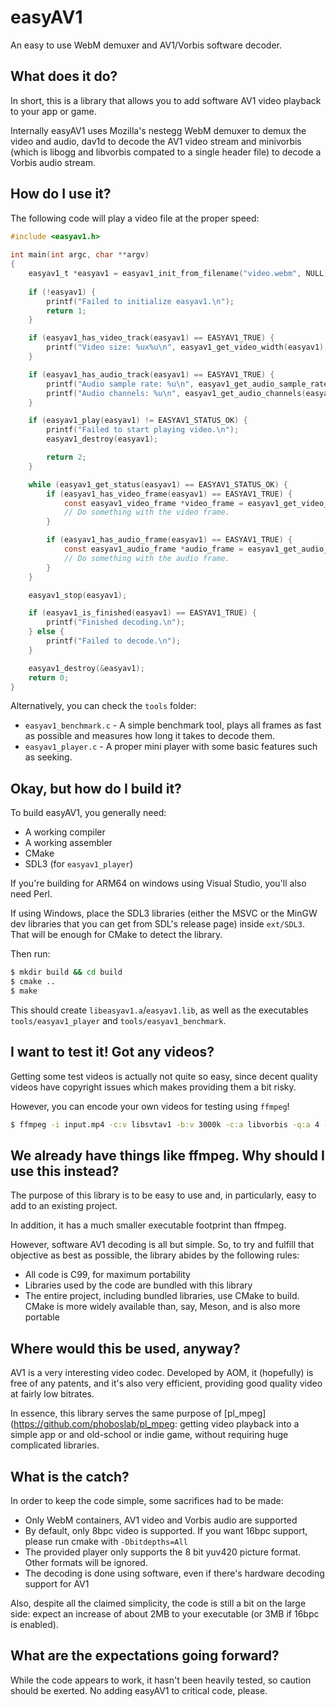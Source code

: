 # easyAV1

An easy to use WebM demuxer and AV1/Vorbis software decoder.


## What does it do?

In short, this is a library that allows you to add software AV1 video playback to your app or game.

Internally easyAV1 uses Mozilla's nestegg WebM demuxer to demux the video and audio, dav1d to decode the AV1 video stream and minivorbis (which is libogg and libvorbis compated to a single header file) to decode a Vorbis audio stream.


## How do I use it?

The following code will play a video file at the proper speed:

```c
#include <easyav1.h>
 
int main(int argc, char **argv)
{
    easyav1_t *easyav1 = easyav1_init_from_filename("video.webm", NULL);
 
    if (!easyav1) {
        printf("Failed to initialize easyav1.\n");
        return 1;
    }

    if (easyav1_has_video_track(easyav1) == EASYAV1_TRUE) {
        printf("Video size: %ux%u\n", easyav1_get_video_width(easyav1), easyav1_get_video_height(easyav1));
    }

    if (easyav1_has_audio_track(easyav1) == EASYAV1_TRUE) {
        printf("Audio sample rate: %u\n", easyav1_get_audio_sample_rate(easyav1));
        printf("Audio channels: %u\n", easyav1_get_audio_channels(easyav1));
    }

    if (easyav1_play(easyav1) != EASYAV1_STATUS_OK) {
        printf("Failed to start playing video.\n");
        easyav1_destroy(easyav1);

        return 2;
    }

    while (easyav1_get_status(easyav1) == EASYAV1_STATUS_OK) {
        if (easyav1_has_video_frame(easyav1) == EASYAV1_TRUE) {
            const easyav1_video_frame *video_frame = easyav1_get_video_frame(easyav1);
            // Do something with the video frame.
        }

        if (easyav1_has_audio_frame(easyav1) == EASYAV1_TRUE) {
            const easyav1_audio_frame *audio_frame = easyav1_get_audio_frame(easyav1);
            // Do something with the audio frame.
        }
    }

    easyav1_stop(easyav1);

    if (easyav1_is_finished(easyav1) == EASYAV1_TRUE) {
        printf("Finished decoding.\n");
    } else {
        printf("Failed to decode.\n");
    }

    easyav1_destroy(&easyav1);
    return 0;
}
```

Alternatively, you can check the `tools` folder:

- `easyav1_benchmark.c` - A simple benchmark tool, plays all frames as fast as possible and measures how long it takes
  to decode them.
- `easyav1_player.c` - A proper mini player with some basic features such as seeking.


## Okay, but how do I build it?

To build easyAV1, you generally need:

- A working compiler
- A working assembler
- CMake
- SDL3 (for `easyav1_player`)

If you're building for ARM64 on windows using Visual Studio, you'll also need Perl.

If using Windows, place the SDL3 libraries (either the MSVC or the MinGW dev libraries that you can get from SDL's release page) inside `ext/SDL3`. That will be enough for CMake to detect the library.

Then run:

```bash
$ mkdir build && cd build
$ cmake ..
$ make
```

This should create `libeasyav1.a`/`easyav1.lib`, as well as the executables `tools/easyav1_player` and `tools/easyav1_benchmark`.


## I want to test it! Got any videos?

Getting some test videos is actually not quite so easy, since decent quality videos have copyright issues which makes providing them a bit risky.

However, you can encode your own videos for testing using `ffmpeg`!

```bash
$ ffmpeg -i input.mp4 -c:v libsvtav1 -b:v 3000k -c:a libvorbis -q:a 4 -format webm output.webm
```

## We already have things like ffmpeg. Why should I use this instead?

The purpose of this library is to be easy to use and, in particularly, easy to add to an existing project.

In addition, it has a much smaller executable footprint than ffmpeg.

However, software AV1 decoding is all but simple. So, to try and fulfill that objective as best as possible, the library abides by the following rules:

- All code is C99, for maximum portability
- Libraries used by the code are bundled with this library
- The entire project, including bundled libraries, use CMake to build. CMake is more widely available than, say, Meson, and is also more portable


## Where would this be used, anyway?

AV1 is a very interesting video codec. Developed by AOM, it (hopefully) is free of any patents, and it's also very efficient, providing good quality video at fairly low bitrates.

In essence, this library serves the same purpose of [pl_mpeg](https://github.com/phoboslab/pl_mpeg: getting video playback into a simple app or and old-school or indie game, without requiring huge complicated libraries.


## What is the catch?

In order to keep the code simple, some sacrifices had to be made:

- Only WebM containers, AV1 video and Vorbis audio are supported
- By default, only 8bpc video is supported. If you want 16bpc support, please run cmake with `-Dbitdepths=All`
- The provided player only supports the 8 bit yuv420 picture format. Other formats will be ignored.
- The decoding is done using software, even if there's hardware decoding support for AV1

Also, despite all the claimed simplicity, the code is still a bit on the large side: expect an increase of about 2MB to your executable (or 3MB if 16bpc is enabled).


## What are the expectations going forward?

While the code appears to work, it hasn't been heavily tested, so caution should be exerted. No adding easyAV1 to critical code, please.
